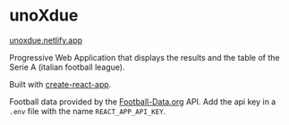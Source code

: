# unoXdue

[unoxdue.netlify.app](https://unoxdue.netlify.app)

Progressive Web Application that displays the results and the table of the Serie A (italian football league).

Built with [create-react-app](https://create-react-app.dev).

Football data provided by the [Football-Data.org](https://football-Data.org) API. Add the api key in a `.env` file with the name `REACT_APP_API_KEY`.
